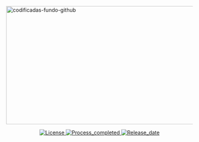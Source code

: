 <img width="1301" height="321" alt="codificadas-fundo-github" src="https://github.com/user-attachments/assets/4eea951b-ba33-4a48-95e6-dcb4ba3f819c" />
<p align="center">
    <a href="https://mail.google.com/mail/u/0/?tab=rm&ogbl#inbox">
      <img
        alt="License"
        title="License-mulan"
        src="https://img.shields.io/badge/License-Disney-blue"
        />
        <img 
            alt="Process_completed" 
            title="Processo" 
            src="https://img.shields.io/badge/Process-Completed-green"
        />
          <img 
            alt="Release_date" 
            title="Release_date" 
            src="https://img.shields.io/badge/Release date-July-red"
        />
    </a>
</p>


